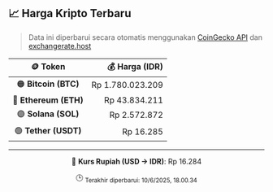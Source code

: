 

<!-- HARGA_KRIPTO -->
## 📈 Harga Kripto Terbaru

> Data ini diperbarui secara otomatis menggunakan [CoinGecko API](https://www.coingecko.com/) dan [exchangerate.host](https://exchangerate.host/)

<div align="center">

| 🪙 Token | 💰 Harga (IDR) |
|:------:|---------------:|
| 🟠 **Bitcoin (BTC)**   | Rp 1.780.023.209 |
| 🔵 **Ethereum (ETH)**  | Rp 43.834.211 |
| 🟣 **Solana (SOL)**    | Rp 2.572.872 |
| 🟢 **Tether (USDT)**   | Rp 16.285 |

---

💱 **Kurs Rupiah (USD → IDR)**: Rp 16.284

🕒 <sub>Terakhir diperbarui: 10/6/2025, 18.00.34</sub>

</div>
<!-- /HARGA_KRIPTO -->
